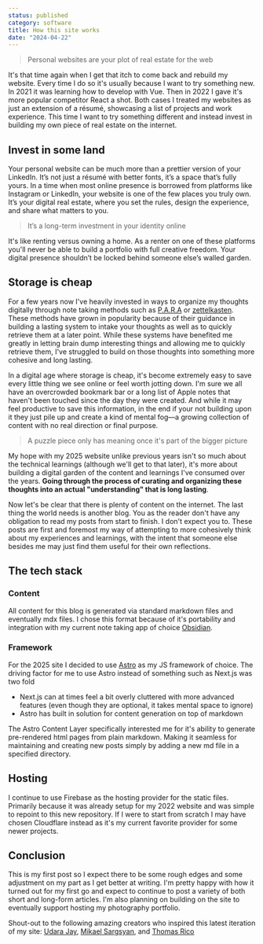 ```yaml
---
status: published
category: software
title: How this site works
date: "2024-04-22"
---
```


> Personal websites are your plot of real estate for the web

It's that time again when I get that itch to come back and rebuild my website. Every time I do so it's usually because I want to try something new. In 2021 it was learning how to develop with Vue. Then in 2022 I gave it's more popular competitor React a shot. Both cases I treated my websites as just an extension of a résumé, showcasing a list of projects and work experience. This time I want to try something different and instead invest in building my own piece of real estate on the internet.

## Invest in some land

Your personal website can be much more than a prettier version of your LinkedIn. It’s not just a résumé with better fonts, it’s a space that’s fully yours. In a time when most online presence is borrowed from platforms like Instagram or LinkedIn, your website is one of the few places you truly own. It’s your digital real estate, where you set the rules, design the experience, and share what matters to you.

> It’s a long-term investment in your identity online

It's like renting versus owning a home. As a renter on one of these platforms you'll never be able to build a portfolio with full creative freedom. Your digital presence shouldn’t be locked behind someone else’s walled garden.

## Storage is cheap

For a few years now I've heavily invested in ways to organize my thoughts digitally through note taking methods such as [P.A.R.A](https://fortelabs.com/blog/para/) or [zettelkasten](https://zettelkasten.de/overview/). These methods have grown in popularity because of their guidance in building a lasting system to intake your thoughts as well as to quickly retrieve them at a later point. While these systems have benefited me greatly in letting brain dump interesting things and allowing me to quickly retrieve them, I've struggled to build on those thoughts into something more cohesive and long lasting.

In a digital age where storage is cheap, it's become extremely easy to save every little thing we see online or feel worth jotting down. I'm sure we all have an overcrowded bookmark bar or a long list of Apple notes that haven't been touched since the day they were created. And while it may feel productive to save this information, in the end if your not building upon it they just pile up and create a kind of mental fog—a growing collection of content with no real direction or final purpose.

> A puzzle piece only has meaning once it's part of the bigger picture

My hope with my 2025 website unlike previous years isn't so much about the technical learnings (although we'll get to that later), it's more about building a digital garden of the content and learnings I've consumed over the years. **Going through the process of curating and organizing these thoughts into an actual "understanding" that is long lasting**.

Now let's be clear that there is plenty of content on the internet. The last thing the world needs is another blog. You as the reader don't have any obligation to read my posts from start to finish. I don't expect you to. These posts are first and foremost my way of attempting to more cohesively think about my experiences and learnings, with the intent that someone else besides me may just find them useful for their own reflections.

## The tech stack

### Content

All content for this blog is generated via standard markdown files and eventually mdx files. I chose this format because of it's portability and integration with my current note taking app of choice [Obsidian](https://obsidian.md/).

### Framework

For the 2025 site I decided to use [Astro](https://astro.build/) as my JS framework of choice. The driving factor for me to use Astro instead of something such as Next.js was two fold

- Next.js can at times feel a bit overly cluttered with more advanced features (even though they are optional, it takes mental space to ignore)
- Astro has built in solution for content generation on top of markdown

The Astro Content Layer specifically interested me for it's ability to generate pre-rendered html pages from plain markdown. Making it seamless for maintaining and creating new posts simply by adding a new md file in a specified directory.

## Hosting

I continue to use Firebase as the hosting provider for the static files. Primarily because it was already setup for my 2022 website and was simple to repoint to this new repository. If I were to start from scratch I may have chosen Cloudflare instead as it's my current favorite provider for some newer projects.

## Conclusion

This is my first post so I expect there to be some rough edges and some adjustment on my part as I get better at writing. I'm pretty happy with how it turned out for my first go and expect to continue to post a variety of both short and long-form articles. I'm also planning on building on the site to eventually support hosting my photography portfolio.

Shout-out to the following amazing creators who inspired this latest iteration of my site: [Udara Jay](https://udara.io/), [Mikael Sargsyan](https://www.mishomike.dev), and [Thomas Rico](https://www.thomasri.co/)
